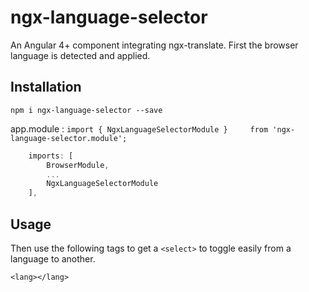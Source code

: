 # ngx-language-selector

An Angular 4+ component integrating ngx-translate. First the browser language is detected and applied.

## Installation

`npm i ngx-language-selector --save`

app.module :
`import { NgxLanguageSelectorModule }     from 'ngx-language-selector.module';`

``` js
    imports: [
        BrowserModule,
        ...
        NgxLanguageSelectorModule
    ],
```

## Usage

Then use the following tags to get a `<select>` to toggle easily from a language to another.

`<lang></lang>`
